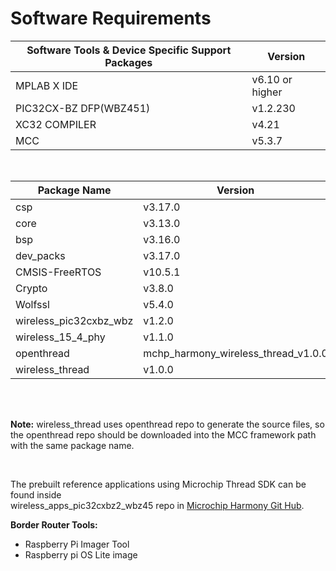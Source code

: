 # Software Requirements

|Software Tools & Device Specific Support Packages|Version|
|-------------------------------------------------|-------|
|MPLAB X IDE|v6.10 or higher|
|PIC32CX-BZ DFP\(WBZ451\)|v1.2.230|
|XC32 COMPILER|v4.21|
|MCC|v5.3.7|

<br />

|Package Name|Version|
|------------|-------|
|csp|v3.17.0|
|core|v3.13.0|
|bsp|v3.16.0|
|dev\_packs|v3.17.0|
|CMSIS-FreeRTOS|v10.5.1|
|Crypto|v3.8.0|
|Wolfssl|v5.4.0|
|wireless\_pic32cxbz\_wbz|v1.2.0|
|wireless\_15\_4\_phy|v1.1.0|
|openthread|mchp\_harmony\_wireless\_thread\_v1.0.0|
|wireless\_thread|v1.0.0|

<br />

<br />

**Note:** wireless\_thread uses openthread repo to generate the source files, so the openthread repo should be downloaded into the MCC framework path with the same package name.

<br />

The prebuilt reference applications using Microchip Thread SDK can be found inside<br /> wireless\_apps\_pic32cxbz2\_wbz45 repo in [Microchip Harmony Git Hub](https://github.com/Microchip-MPLAB-Harmony).

**Border Router Tools:**

-   Raspberry Pi Imager Tool
-   Raspberry pi OS Lite image

